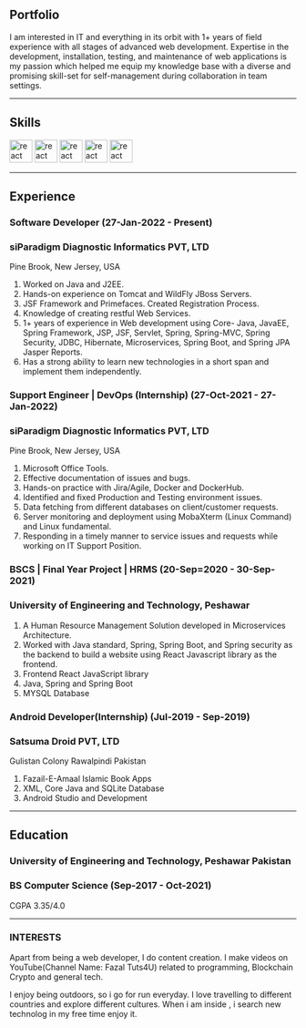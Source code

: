 ## Portfolio

I am interested in IT and everything in its orbit with 1+ years of field experience with all stages of advanced web development. Expertise in the development, installation, testing, and maintenance of web applications is my passion which helped me equip my knowledge base with a diverse and promising skill-set for self-management during collaboration in team settings.

---

## Skills

<p align='left'>
<!--   <img src="https://upload.wikimedia.org/wikipedia/commons/thumb/6/61/HTML5_logo_and_wordmark.svg/2048px-HTML5_logo_and_wordmark.svg.png" alt="html" width="40" height="40">
  <img src='https://upload.wikimedia.org/wikipedia/commons/thumb/d/d5/CSS3_logo_and_wordmark.svg/1200px-CSS3_logo_and_wordmark.svg.png' alt="css" width="40" height="40">
  <img src='https://upload.wikimedia.org/wikipedia/commons/6/6a/JavaScript-logo.png' height='30' width='auto' alt="js"> -->
<!--    <img src="https://upload.wikimedia.org/wikipedia/commons/thumb/a/a7/React-icon.svg/1280px-React-icon.svg.png" alt="react" width="auto" height="40"/> -->
<!--   <img src="https://upload.wikimedia.org/wikipedia/commons/9/99/Unofficial_JavaScript_logo_2.svg" alt="react" width="auto" height="40"/>
   <img src="https://angular.io/assets/images/logos/angular/angular.svg" alt="angular" width="40" height="40"/> -->
  
  
  
  
  
  <img src="https://upload.wikimedia.org/wikipedia/commons/2/21/Devicon-html5-plain-wordmark.svg" alt="react" width="auto" height="40"/>
  <img src="https://upload.wikimedia.org/wikipedia/commons/d/d5/CSS3_logo_and_wordmark.svg" alt="react" width="auto" height="40"/>
  <img src="https://upload.wikimedia.org/wikipedia/commons/4/47/React.svg" alt="react" width="auto" height="40"/>
  <img src="https://upload.wikimedia.org/wikipedia/commons/0/0a/AnantP%40java.png" alt="react" width="auto" height="40"/>
  <img src="https://upload.wikimedia.org/wikipedia/commons/b/b2/Database-mysql.svg" alt="react" width="auto" height="40"/>
  
  
  
</p>

---

## Experience

### **Software Developer (27-Jan-2022 - Present)**
### siParadigm Diagnostic Informatics PVT, LTD 
Pine Brook, New Jersey, USA
1. Worked on Java and J2EE.
2. Hands-on experience on Tomcat and WildFly JBoss Servers.
3. JSF Framework and Primefaces. Created Registration Process.
4. Knowledge of creating restful Web Services.
5. 1+ years of experience in Web development using Core- Java, JavaEE, Spring Framework, JSP, JSF, Servlet, Spring, Spring-MVC, Spring Security, JDBC, Hibernate, Microservices, Spring Boot, and Spring JPA Jasper Reports.
6. Has a strong ability to learn new technologies in a short span and implement them independently.

### **Support Engineer | DevOps (Internship) (27-Oct-2021 - 27-Jan-2022)**
### siParadigm Diagnostic Informatics PVT, LTD 
Pine Brook, New Jersey, USA
1. Microsoft Office Tools.
2. Effective documentation of issues and bugs.
3. Hands-on practice with Jira/Agile, Docker and DockerHub.
4. Identified and fixed Production and Testing environment issues.
5. Data fetching from different databases on client/customer requests.
6. Server monitoring and deployment using MobaXterm (Linux Command) and Linux fundamental.
7. Responding in a timely manner to service issues and requests while working on IT Support Position.

### **BSCS | Final Year Project | HRMS (20-Sep=2020 - 30-Sep-2021)**
### University of Engineering and Technology, Peshawar

1. A Human Resource Management Solution developed in Microservices Architecture. 
2. Worked with Java standard, Spring, Spring Boot, and Spring security as the backend to build a website using React Javascript library as the frontend.
3. Frontend React JavaScript library
4. Java, Spring and Spring Boot
5. MYSQL Database

### **Android Developer(Internship) (Jul-2019 - Sep-2019)**
### Satsuma Droid PVT, LTD
Gulistan Colony Rawalpindi Pakistan
1. Fazail-E-Amaal Islamic Book Apps
2. XML, Core Java and SQLite Database
3. Android Studio and Development

---

## Education

### **University of Engineering and Technology, Peshawar Pakistan**
### BS Computer Science (Sep-2017 - Oct-2021)
CGPA 3.35/4.0

---

### INTERESTS
Apart from being a web developer, I do content creation. I make videos on YouTube(Channel Name: Fazal Tuts4U) related to programming, Blockchain Crypto and general tech.

I enjoy being outdoors, so i go for run everyday. I love travelling to different countries and explore different cultures. When i am inside , i search new technolog in my free time enjoy it.
